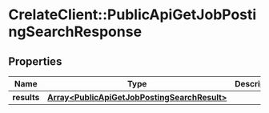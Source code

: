 # CrelateClient::PublicApiGetJobPostingSearchResponse

## Properties
Name | Type | Description | Notes
------------ | ------------- | ------------- | -------------
**results** | [**Array&lt;PublicApiGetJobPostingSearchResult&gt;**](PublicApiGetJobPostingSearchResult.md) |  | [optional] 



